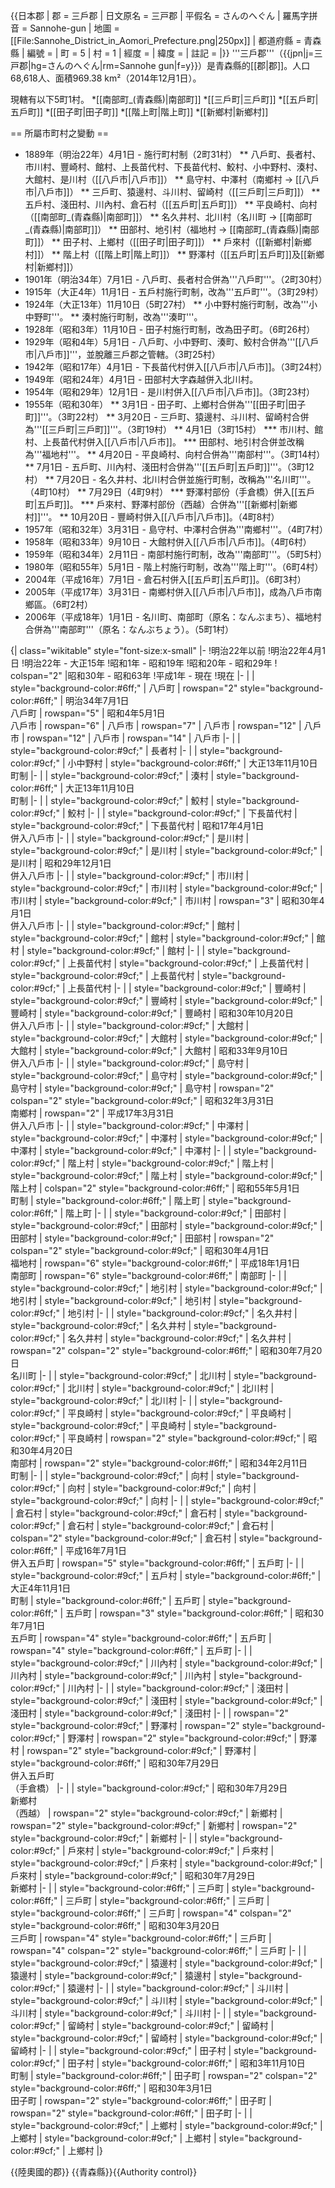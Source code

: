 {{日本郡
| 郡 = 三戶郡
| 日文原名 = 三戸郡
| 平假名 = さんのへぐん
| 羅馬字拼音 = Sannohe-gun
| 地圖 = [[File:Sannohe_District_in_Aomori_Prefecture.png|250px]]
| 都道府縣 = 青森縣
| 編號 = 
| 町 = 5
| 村 = 1
| 經度 = 
| 緯度 = 
| 註記 = 
|}}
'''三戶郡'''（{{jpn|j=三戸郡|hg=さんのへぐん|rm=Sannohe gun|f=y}}）是青森縣的[[郡|郡]]。人口68,618人、面積969.38 km²（2014年12月1日）。

現轄有以下5町1村。
*[[南部町_(青森縣)|南部町]]
*[[三戶町|三戶町]]
*[[五戶町|五戶町]]
*[[田子町|田子町]]
*[[階上町|階上町]]
*[[新鄉村|新鄉村]]

== 所屬市町村之變動 ==
* 1889年（明治22年）4月1日 - 施行町村制（2町31村）
** 八戶町、長者村、市川村、豐崎村、館村、上長苗代村、下長苗代村、鮫村、小中野村、湊村、大館村、是川村（[[八戶市|八戶市]]）
** 島守村、中澤村（南鄉村 → [[八戶市|八戶市]]）
** 三戶町、猿邊村、斗川村、留崎村（[[三戶町|三戶町]]）
** 五戶村、淺田村、川內村、倉石村（[[五戶町|五戶町]]）
** 平良崎村、向村（[[南部町_(青森縣)|南部町]]）
** 名久井村、北川村（名川町 → [[南部町_(青森縣)|南部町]]）
** 田部村、地引村（福地村 → [[南部町_(青森縣)|南部町]]）
** 田子村、上鄉村（[[田子町|田子町]]）
** 戶來村（[[新鄉村|新鄉村]]）
** 階上村（[[階上町|階上町]]）
** 野澤村（[[五戶町|五戶町]]及[[新鄉村|新鄉村]]）
* 1901年（明治34年）7月1日 - 八戶町、長者村合併為'''八戶町'''。（2町30村）
* 1915年（大正4年）11月1日 - 五戶村施行町制，改為'''五戶町'''。（3町29村）
* 1924年（大正13年）11月10日（5町27村） 
** 小中野村施行町制，改為'''小中野町'''。
** 湊村施行町制，改為'''湊町'''。
* 1928年（昭和3年）11月10日 - 田子村施行町制，改為田子町。（6町26村）
* 1929年（昭和4年）5月1日 - 八戶町、小中野町、湊町、鮫村合併為'''[[八戶市|八戶市]]'''，並脫離三戶郡之管轄。（3町25村）
* 1942年（昭和17年）4月1日 - 下長苗代村併入[[八戶市|八戶市]]。（3町24村）
* 1949年（昭和24年）4月1日 - 田部村大字森越併入北川村。
* 1954年（昭和29年）12月1日 - 是川村併入[[八戶市|八戶市]]。（3町23村）
* 1955年（昭和30年）
** 3月1日 - 田子町、上鄉村合併為'''[[田子町|田子町]]'''。（3町22村）
** 3月20日 - 三戶町、猿邊村、斗川村、留崎村合併為'''[[三戶町|三戶町]]'''。（3町19村）
** 4月1日（3町15村）
*** 市川村、館村、上長苗代村併入[[八戶市|八戶市]]。
*** 田部村、地引村合併並改稱為'''福地村'''。
** 4月20日 - 平良崎村、向村合併為'''南部村'''。（3町14村）
** 7月1日 - 五戶町、川內村、淺田村合併為'''[[五戶町|五戶町]]'''。（3町12村）
** 7月20日 - 名久井村、北川村合併並施行町制，改稱為'''名川町'''。（4町10村）
** 7月29日（4町9村）
*** 野澤村部份（手倉橋）併入[[五戶町|五戶町]]。
*** 戶來村、野澤村部份（西越）合併為'''[[新鄉村|新鄉村]]'''。
** 10月20日 - 豐崎村併入[[八戶市|八戶市]]。（4町8村）
* 1957年（昭和32年）3月31日 - 島守村、中澤村合併為'''南鄉村'''。（4町7村）
* 1958年（昭和33年）9月10日 - 大館村併入[[八戶市|八戶市]]。（4町6村）
* 1959年（昭和34年）2月11日 - 南部村施行町制，改為'''南部町'''。（5町5村）
* 1980年（昭和55年）5月1日 - 階上村施行町制，改為'''階上町'''。（6町4村）
* 2004年（平成16年）7月1日 - 倉石村併入[[五戶町|五戶町]]。（6町3村）
* 2005年（平成17年）3月31日 - 南鄉村併入[[八戶市|八戶市]]，成為八戶市南鄉區。（6町2村）
* 2006年（平成18年）1月1日 - 名川町、南部町（原名：なんぶまち）、福地村合併為'''南部町'''（原名：なんぶちょう）。（5町1村）

{| class="wikitable" style="font-size:x-small"
|-
!明治22年以前
!明治22年4月1日
!明治22年 - 大正15年
!昭和1年 - 昭和19年
!昭和20年 - 昭和29年
! colspan="2" |昭和30年 - 昭和63年
!平成1年 - 現在
!現在
|-
|
| style="background-color:#6ff;" | 八戶町
| rowspan="2" style="background-color:#6ff;" | 明治34年7月1日<br />八戶町
| rowspan="5" | 昭和4年5月1日<br />八戶市
| rowspan="6" | 八戶市
| rowspan="7" | 八戶市
| rowspan="12" | 八戶市
| rowspan="12" | 八戶市
| rowspan="14" | 八戶市
|-
|
| style="background-color:#9cf;" | 長者村
|-
|
| style="background-color:#9cf;" | 小中野村
| style="background-color:#6ff;" | 大正13年11月10日<br />町制
|-
|
| style="background-color:#9cf;" | 湊村
| style="background-color:#6ff;" | 大正13年11月10日<br />町制
|-
|
| style="background-color:#9cf;" | 鮫村
| style="background-color:#9cf;" | 鮫村
|-
|
| style="background-color:#9cf;" | 下長苗代村
| style="background-color:#9cf;" | 下長苗代村
| 昭和17年4月1日<br />併入八戶市
|-
|
| style="background-color:#9cf;" | 是川村
| style="background-color:#9cf;" | 是川村
| style="background-color:#9cf;" | 是川村
| 昭和29年12月1日<br />併入八戶市
|-
|
| style="background-color:#9cf;" | 市川村
| style="background-color:#9cf;" | 市川村
| style="background-color:#9cf;" | 市川村
| style="background-color:#9cf;" | 市川村
| rowspan="3" | 昭和30年4月1日<br />併入八戶市
|-
|
| style="background-color:#9cf;" | 館村
| style="background-color:#9cf;" | 館村
| style="background-color:#9cf;" | 館村
| style="background-color:#9cf;" | 館村
|-
|
| style="background-color:#9cf;" | 上長苗代村
| style="background-color:#9cf;" | 上長苗代村
| style="background-color:#9cf;" | 上長苗代村
| style="background-color:#9cf;" | 上長苗代村
|-
|
| style="background-color:#9cf;" | 豐崎村
| style="background-color:#9cf;" | 豐崎村
| style="background-color:#9cf;" | 豐崎村
| style="background-color:#9cf;" | 豐崎村
| 昭和30年10月20日<br />併入八戶市
|-
|
| style="background-color:#9cf;" | 大館村
| style="background-color:#9cf;" | 大館村
| style="background-color:#9cf;" | 大館村
| style="background-color:#9cf;" | 大館村
| 昭和33年9月10日<br />併入八戶市
|-
|
| style="background-color:#9cf;" | 島守村
| style="background-color:#9cf;" | 島守村
| style="background-color:#9cf;" | 島守村
| style="background-color:#9cf;" | 島守村
| rowspan="2" colspan="2" style="background-color:#9cf;" | 昭和32年3月31日<br />南鄉村
| rowspan="2" | 平成17年3月31日<br />併入八戶市
|-
|
| style="background-color:#9cf;" | 中澤村
| style="background-color:#9cf;" | 中澤村
| style="background-color:#9cf;" | 中澤村
| style="background-color:#9cf;" | 中澤村
|-
|
| style="background-color:#9cf;" | 階上村
| style="background-color:#9cf;" | 階上村
| style="background-color:#9cf;" | 階上村
| style="background-color:#9cf;" | 階上村
| colspan="2" style="background-color:#6ff;" | 昭和55年5月1日<br />町制
| style="background-color:#6ff;" | 階上町
| style="background-color:#6ff;" | 階上町
|-
|
| style="background-color:#9cf;" | 田部村
| style="background-color:#9cf;" | 田部村
| style="background-color:#9cf;" | 田部村
| style="background-color:#9cf;" | 田部村
| rowspan="2" colspan="2" style="background-color:#9cf;" | 昭和30年4月1日<br />福地村
| rowspan="6" style="background-color:#6ff;" | 平成18年1月1日<br />南部町
| rowspan="6" style="background-color:#6ff;" | 南部町
|-
|
| style="background-color:#9cf;" | 地引村
| style="background-color:#9cf;" | 地引村
| style="background-color:#9cf;" | 地引村
| style="background-color:#9cf;" | 地引村
|-
|
| style="background-color:#9cf;" | 名久井村
| style="background-color:#9cf;" | 名久井村
| style="background-color:#9cf;" | 名久井村
| style="background-color:#9cf;" | 名久井村
| rowspan="2" colspan="2" style="background-color:#6ff;" | 昭和30年7月20日<br />名川町
|-
|
| style="background-color:#9cf;" | 北川村
| style="background-color:#9cf;" | 北川村
| style="background-color:#9cf;" | 北川村
| style="background-color:#9cf;" | 北川村
|-
|
| style="background-color:#9cf;" | 平良崎村
| style="background-color:#9cf;" | 平良崎村
| style="background-color:#9cf;" | 平良崎村
| style="background-color:#9cf;" | 平良崎村
| rowspan="2" style="background-color:#9cf;" | 昭和30年4月20日<br />南部村
| rowspan="2" style="background-color:#6ff;" | 昭和34年2月11日<br />町制
|-
|
| style="background-color:#9cf;" | 向村
| style="background-color:#9cf;" | 向村
| style="background-color:#9cf;" | 向村
| style="background-color:#9cf;" | 向村
|-
|
| style="background-color:#9cf;" | 倉石村
| style="background-color:#9cf;" | 倉石村
| style="background-color:#9cf;" | 倉石村
| style="background-color:#9cf;" | 倉石村
| colspan="2" style="background-color:#9cf;" | 倉石村
| style="background-color:#6ff;" | 平成16年7月1日<br />併入五戶町
| rowspan="5" style="background-color:#6ff;" | 五戶町
|-
|
| style="background-color:#9cf;" | 五戶村
| style="background-color:#6ff;" | 大正4年11月1日<br />町制
| style="background-color:#6ff;" | 五戶町
| style="background-color:#6ff;" | 五戶町
| rowspan="3" style="background-color:#6ff;" | 昭和30年7月1日<br />五戶町
| rowspan="4" style="background-color:#6ff;" | 五戶町
| rowspan="4" style="background-color:#6ff;" | 五戶町
|-
|
| style="background-color:#9cf;" | 川內村
| style="background-color:#9cf;" | 川內村
| style="background-color:#9cf;" | 川內村
| style="background-color:#9cf;" | 川內村
|-
|
| style="background-color:#9cf;" | 淺田村
| style="background-color:#9cf;" | 淺田村
| style="background-color:#9cf;" | 淺田村
| style="background-color:#9cf;" | 淺田村
|-
|
| rowspan="2" style="background-color:#9cf;" | 野澤村
| rowspan="2" style="background-color:#9cf;" | 野澤村
| rowspan="2" style="background-color:#9cf;" | 野澤村
| rowspan="2" style="background-color:#9cf;" | 野澤村
| style="background-color:#6ff;" | 昭和30年7月29日<br />併入五戶町<br />（手倉橋）
|-
|
| style="background-color:#9cf;" | 昭和30年7月29日<br />新鄉村<br />（西越）
| rowspan="2" style="background-color:#9cf;" | 新鄉村
| rowspan="2" style="background-color:#9cf;" | 新鄉村
| rowspan="2" style="background-color:#9cf;" | 新鄉村
|-
|
| style="background-color:#9cf;" | 戶來村
| style="background-color:#9cf;" | 戶來村
| style="background-color:#9cf;" | 戶來村
| style="background-color:#9cf;" | 戶來村
| style="background-color:#9cf;" | 昭和30年7月29日<br />新鄉村
|-
|
| style="background-color:#6ff;" | 三戶町
| style="background-color:#6ff;" | 三戶町
| style="background-color:#6ff;" | 三戶町
| style="background-color:#6ff;" | 三戶町
| rowspan="4" colspan="2" style="background-color:#6ff;" | 昭和30年3月20日<br />三戶町
| rowspan="4" style="background-color:#6ff;" | 三戶町
| rowspan="4" colspan="2" style="background-color:#6ff;" | 三戶町
|-
|
| style="background-color:#9cf;" | 猿邊村
| style="background-color:#9cf;" | 猿邊村
| style="background-color:#9cf;" | 猿邊村
| style="background-color:#9cf;" | 猿邊村
|-
|
| style="background-color:#9cf;" | 斗川村
| style="background-color:#9cf;" | 斗川村
| style="background-color:#9cf;" | 斗川村
| style="background-color:#9cf;" | 斗川村
|-
|
| style="background-color:#9cf;" | 留崎村
| style="background-color:#9cf;" | 留崎村
| style="background-color:#9cf;" | 留崎村
| style="background-color:#9cf;" | 留崎村
|-
|
| style="background-color:#9cf;" | 田子村
| style="background-color:#9cf;" | 田子村
| style="background-color:#6ff;" | 昭和3年11月10日<br />町制
| style="background-color:#6ff;" | 田子町
| rowspan="2" colspan="2" style="background-color:#6ff;" | 昭和30年3月1日<br />田子町
| rowspan="2" style="background-color:#6ff;" | 田子町
| rowspan="2" style="background-color:#6ff;" | 田子町
|-
|
| style="background-color:#9cf;" | 上鄉村
| style="background-color:#9cf;" | 上鄉村
| style="background-color:#9cf;" | 上鄉村
| style="background-color:#9cf;" | 上鄉村
|}

{{陸奧國的郡}}
{{青森縣}}{{Authority control}}
